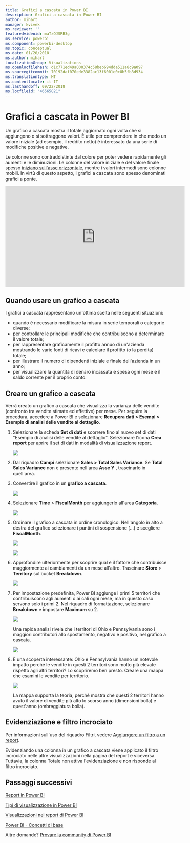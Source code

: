 ```yaml
---
title: Grafici a cascata in Power BI
description: Grafici a cascata in Power BI
author: mihart
manager: kvivek
ms.reviewer: ''
featuredvideoid: maTzOJSRB3g
ms.service: powerbi
ms.component: powerbi-desktop
ms.topic: conceptual
ms.date: 01/20/2018
ms.author: mihart
LocalizationGroup: Visualizations
ms.openlocfilehash: d1c771ed49a000374c58beb694dda511a8c9a097
ms.sourcegitcommit: 70192daf070ede3382ac13f6001e0c8b5fb8d934
ms.translationtype: HT
ms.contentlocale: it-IT
ms.lasthandoff: 09/22/2018
ms.locfileid: "46565821"
---
```

# <a name="waterfall-charts-in-power-bi"></a>Grafici a cascata in Power BI
Un grafico a cascata mostra il totale aggiornato ogni volta che si aggiungono o si sottraggono valori. È utile per comprendere in che modo un valore iniziale (ad esempio, il reddito netto) è interessato da una serie di modifiche positive e negative.

Le colonne sono contraddistinte dal colore per poter vedere rapidamente gli aumenti e le diminuzioni. Le colonne del valore iniziale e del valore finale spesso [iniziano sull'asse orizzontale](https://support.office.com/article/Create-a-waterfall-chart-in-Office-2016-for-Windows-8de1ece4-ff21-4d37-acd7-546f5527f185#BKMK_Float "iniziano sull’asse orizzontale"), mentre i valori intermedi sono colonne mobili. In virtù di questo aspetto, i grafici a cascata sono spesso denominati grafici a ponte.

<iframe width="560" height="315" src="https://www.youtube.com/embed/qKRZPBnaUXM" frameborder="0" allow="autoplay; encrypted-media" allowfullscreen></iframe>

## <a name="when-to-use-a-waterfall-chart"></a>Quando usare un grafico a cascata
I grafici a cascata rappresentano un'ottima scelta nelle seguenti situazioni:

* quando è necessario modificare la misura in serie temporali o categorie diverse;
* per controllare le principali modifiche che contribuiscono a determinare il valore totale;
* per rappresentare graficamente il profitto annuo di un'azienda mostrando le varie fonti di ricavi e calcolare il profitto (o la perdita) totale;
* per illustrare il numero di dipendenti iniziale e finale dell'azienda in un anno;
* per visualizzare la quantità di denaro incassata e spesa ogni mese e il saldo corrente per il proprio conto. 

## <a name="create-a-waterfall-chart"></a>Creare un grafico a cascata
Verrà creato un grafico a cascata che visualizza la varianza delle vendite (confronto tra vendite stimate ed effettive) per mese. Per seguire la procedura, accedere a Power BI e selezionare **Recupera dati \> Esempi \> Esempio di analisi delle vendite al dettaglio**. 

1. Selezionare la scheda **Set di dati** e scorrere fino al nuovo set di dati "Esempio di analisi delle vendite al dettaglio".  Selezionare l'icona **Crea report** per aprire il set di dati in modalità di visualizzazione report. 
   
    ![](media/power-bi-visualization-waterfall-charts/power-bi-waterfall-report.png)
2. Dal riquadro **Campi** selezionare **Sales \> Total Sales Variance**. Se **Total Sales Variance** non è presente nell'area **Asse Y** , trascinarlo in quell'area.
3. Convertire il grafico in un **grafico a cascata**. 
   
    ![](media/power-bi-visualization-waterfall-charts/convertwaterfall.png)
4. Selezionare **Time** \> **FiscalMonth** per aggiungerlo all'area **Categoria**. 
   
    ![](media/power-bi-visualization-waterfall-charts/power-bi-waterfall.png)
5. Ordinare il grafico a cascata in ordine cronologico. Nell'angolo in alto a destra del grafico selezionare i puntini di sospensione (...) e scegliere **FiscalMonth**.
   
    ![](media/power-bi-visualization-waterfall-charts/power-bi-waterfall-sort.png)
   
    ![](media/power-bi-visualization-waterfall-charts/power-bi-waterfall-sorted.png)
6. Approfondire ulteriormente per scoprire qual è il fattore che contribuisce maggiormente ai cambiamenti da un mese all'altro. Trascinare **Store** > **Territory** sul bucket **Breakdown**.
   
    ![](media/power-bi-visualization-waterfall-charts/power-bi-waterfall-breakdown.png)
7. Per impostazione predefinita, Power BI aggiunge i primi 5 territori che contribuiscono agli aumenti o ai cali ogni mese, ma in questo caso servono solo i primi 2.  Nel riquadro di formattazione, selezionare **Breakdown** e impostare **Maximum** su 2.
   
    ![](media/power-bi-visualization-waterfall-charts/power-bi-waterfall-breakdown-maximum.png)
   
    Una rapida analisi rivela che i territori di Ohio e Pennsylvania sono i maggiori contributori allo spostamento, negativo e positivo, nel grafico a cascata. 
   
    ![](media/power-bi-visualization-waterfall-charts/power-bi-waterfall-axis.png)
8. È una scoperta interessante: Ohio e Pennsylvania hanno un notevole impatto perché le vendite in questi 2 territori sono molto più elevate rispetto agli altri territori?  Lo scopriremo ben presto. Creare una mappa che esamini le vendite per territorio.  
   
    ![](media/power-bi-visualization-waterfall-charts/power-bi-map.png)
   
    La mappa supporta la teoria,  perché mostra che questi 2 territori hanno avuto il valore di vendite più alto lo scorso anno (dimensioni bolla) e quest'anno (ombreggiatura bolla).

## <a name="highlighting-and-cross-filtering"></a>Evidenziazione e filtro incrociato
Per informazioni sull'uso del riquadro Filtri, vedere [Aggiungere un filtro a un report](../power-bi-report-add-filter.md).

Evidenziando una colonna in un grafico a cascata viene applicato il filtro incrociato nelle altre visualizzazioni nella pagina del report e viceversa. Tuttavia, la colonna Totale non attiva l'evidenziazione e non risponde al filtro incrociato.

## <a name="next-steps"></a>Passaggi successivi
[Report in Power BI](../consumer/end-user-reports.md)

[Tipi di visualizzazione in Power BI](power-bi-visualization-types-for-reports-and-q-and-a.md)

[Visualizzazioni nei report di Power BI](power-bi-report-visualizations.md)

[Power BI - Concetti di base](../consumer/end-user-basic-concepts.md)

Altre domande? [Provare la community di Power BI](http://community.powerbi.com/)

